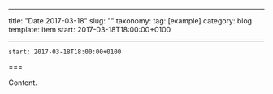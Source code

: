 
---
title: "Date 2017-03-18"
slug: ""
taxonomy:
tag: [example]
category: blog
template: item
start: 2017-03-18T18:00:00+0100

---

``start: 2017-03-18T18:00:00+0100``

===

Content.
